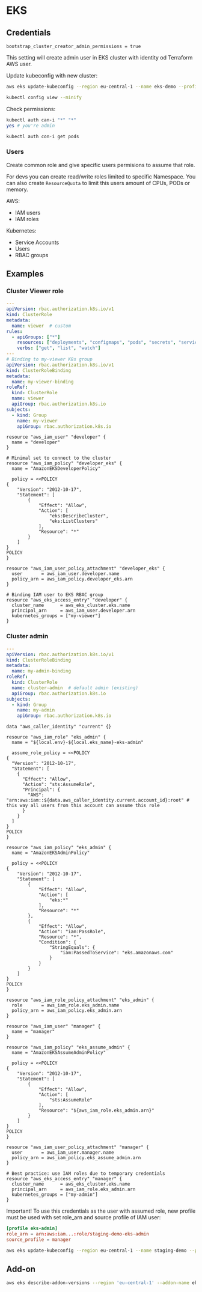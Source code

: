# EKS

## Credentials

`bootstrap_cluster_creator_admin_permissions = true`

This setting will create admin user in EKS cluster with identity od Terraform AWS user.

Update kubeconfig with new cluster:

```sh
aws eks update-kubeconfig --region eu-central-1 --name eks-demo --profile aws_profile_name

kubectl config view --minify
```

Check permissions:

```sh
kubectl auth can-i "*" "*"
yes # you're admin

kubectl auth con-i get pods
```

### Users

Create common role and give specific users permisions to assume that role.

For devs you can create read/write roles limited to specific Namespace. You can also create `ResourceQuota` to limit this users amount of CPUs, PODs or memory.

AWS:

- IAM users
- IAM roles

Kubernetes:

- Service Accounts
- Users
- RBAC groups

## Examples

### Cluster Viewer role

```yaml
---
apiVersion: rbac.authorization.k8s.io/v1
kind: ClusterRole
metadata:
  name: viewer  # custom
rules:
  - apiGroups: ["*"]
    resources: ["deployments", "configmaps", "pods", "secrets", "services"]
    verbs: ["get", "list", "watch"]
---
# Binding to my-viewer K8s group
apiVersion: rbac.authorization.k8s.io/v1
kind: ClusterRoleBinding
metadata:
  name: my-viewer-binding
roleRef:
  kind: ClusterRole
  name: viewer
  apiGroup: rbac.authorization.k8s.io
subjects:
  - kind: Group
    name: my-viewer
    apiGroup: rbac.authorization.k8s.io

```

```hcl
resource "aws_iam_user" "developer" {
  name = "developer"
}

# Minimal set to connect to the cluster
resource "aws_iam_policy" "developer_eks" {
  name = "AmazonEKSDeveloperPolicy"

  policy = <<POLICY
{
    "Version": "2012-10-17",
    "Statement": [
        {
            "Effect": "Allow",
            "Action": [
                "eks:DescribeCluster",
                "eks:ListClusters"
            ],
            "Resource": "*"
        }
    ]
}
POLICY
}

resource "aws_iam_user_policy_attachment" "developer_eks" {
  user       = aws_iam_user.developer.name
  policy_arn = aws_iam_policy.developer_eks.arn
}

# Binding IAM user to EKS RBAC group
resource "aws_eks_access_entry" "developer" {
  cluster_name      = aws_eks_cluster.eks.name
  principal_arn     = aws_iam_user.developer.arn
  kubernetes_groups = ["my-viewer"]
}
```

### Cluster admin

```yaml
---
apiVersion: rbac.authorization.k8s.io/v1
kind: ClusterRoleBinding
metadata:
  name: my-admin-binding
roleRef:
  kind: ClusterRole
  name: cluster-admin  # default admin (existing)
  apiGroup: rbac.authorization.k8s.io
subjects:
  - kind: Group
    name: my-admin
    apiGroup: rbac.authorization.k8s.io
```

```hcl
data "aws_caller_identity" "current" {}

resource "aws_iam_role" "eks_admin" {
  name = "${local.env}-${local.eks_name}-eks-admin"

  assume_role_policy = <<POLICY
{
  "Version": "2012-10-17",
  "Statement": [
    {
      "Effect": "Allow",
      "Action": "sts:AssumeRole",
      "Principal": {
        "AWS": "arn:aws:iam::${data.aws_caller_identity.current.account_id}:root" # this way all users from this account can assume this role
      }
    }
  ]
}
POLICY
}

resource "aws_iam_policy" "eks_admin" {
  name = "AmazonEKSAdminPolicy"

  policy = <<POLICY
{
    "Version": "2012-10-17",
    "Statement": [
        {
            "Effect": "Allow",
            "Action": [
                "eks:*"
            ],
            "Resource": "*"
        },
        {
            "Effect": "Allow",
            "Action": "iam:PassRole",
            "Resource": "*",
            "Condition": {
                "StringEquals": {
                    "iam:PassedToService": "eks.amazonaws.com"
                }
            }
        }
    ]
}
POLICY
}

resource "aws_iam_role_policy_attachment" "eks_admin" {
  role       = aws_iam_role.eks_admin.name
  policy_arn = aws_iam_policy.eks_admin.arn
}

resource "aws_iam_user" "manager" {
  name = "manager"
}

resource "aws_iam_policy" "eks_assume_admin" {
  name = "AmazonEKSAssumeAdminPolicy"

  policy = <<POLICY
{
    "Version": "2012-10-17",
    "Statement": [
        {
            "Effect": "Allow",
            "Action": [
                "sts:AssumeRole"
            ],
            "Resource": "${aws_iam_role.eks_admin.arn}"
        }
    ]
}
POLICY
}

resource "aws_iam_user_policy_attachment" "manager" {
  user       = aws_iam_user.manager.name
  policy_arn = aws_iam_policy.eks_assume_admin.arn
}

# Best practice: use IAM roles due to temporary credentials
resource "aws_eks_access_entry" "manager" {
  cluster_name      = aws_eks_cluster.eks.name
  principal_arn     = aws_iam_role.eks_admin.arn
  kubernetes_groups = ["my-admin"]
}
```

Important! To use this credentials as the user with assumed role, new profile must be used with set role_arn and source profile of IAM user:

```toml
[profile eks-admin]
role_arn = arn:aws:iam...:role/staging-demo-eks-admin
source_profile = manager
```

```sh
aws eks update-kubeconfig --region eu-central-1 --name staging-demo --profile eks-admin
```

## Add-on

```sh
aws eks describe-addon-versions --region 'eu-central-1' --addon-name eks-pod-identity-agent
```
